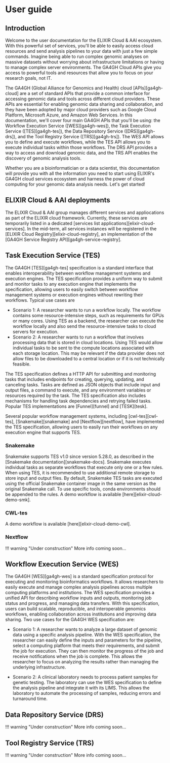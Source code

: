 # User guide

## Introduction

Welcome to the user documentation for the ELIXIR Cloud & AAI ecosystem. With
this powerful set of services, you'll be able to easily access cloud resources
and send analysis pipelines to your data with just a few simple commands.
Imagine being able to run complex genomic analyses on massive datasets without
worrying about infrastructure limitations or having to manage complex server
environments. The GA4GH Cloud APIs give you access to powerful tools and
resources that allow you to focus on your research goals, not IT.

The GA4GH (Global Alliance for Genomics and Health) cloud [APIs][ga4gh-cloud]
are a set of standard APIs that provide a common interface for accessing
genomic data and tools across different cloud providers. These APIs are
essential for enabling genomic data sharing and collaboration, and they have
been adopted by major cloud providers such as Google Cloud Platform, Microsoft
Azure, and Amazon Web Services. In this documentation, we'll cover four main
GA4GH APIs that you'll be using: the Workflow Execution Service
([WES][ga4gh-wes]), the Task Execution Service ([TES][ga4gh-tes]), the Data
Repository Service ([DRS][ga4gh-drs]), and the Tool Registry Service
([TRS][ga4gh-trs]). The WES API allows you to define and execute workflows,
while the TES API allows you to execute individual tasks within those
workflows. The DRS API provides a way to access and download genomic data, and
the TRS API enables the discovery of genomic analysis tools.

Whether you are a bioinformatician or a data scientist, this documentation will
provide you with all the information you need to start using ELIXIR's GA4GH
cloud services ecosystem and harness the power of cloud computing for your
genomic data analysis needs. Let's get started!

## ELIXIR Cloud & AAI deployments

The ELIXIR Cloud & AAI group manages different services and appliocations as
part of the ELIXIR cloud framework. Currently, these services are temporarily
listed in a dedicated [services list applications][elixir-cloud-services].  In
the mid-term, all services instances will be registered in the [ELIXIR Cloud
Registry][elixir-cloud-registry], an implementation of the [GA4GH Service
Registry API][ga4gh-service-registry].

## Task Execution Service (TES)

The GA4GH [TES][ga4gh-tes] specification is a standard interface that enables
interoperability between workflow management systems and execution engines. The
TES specification provides a uniform way to submit and monitor tasks to any
execution engine that implements the specification, allowing users to easily
switch between workflow management systems or execution engines without
rewriting their workflows. Typical use cases are

- Scenario 1: A researcher wants to run a workflow locally. The workflow
  contains some resource-intensive steps, such as requirements for GPUs or many
  cores. Using TES as a backend, the researcher can execute the workflow
  locally and also send the resource-intensive tasks to cloud servers for
  execution.
- Scenario 2: A researcher wants to run a workflow that involves processing
  data that is stored in cloud locations. Using TES would allow individual
  tasks to be sent to the compute locations associated with each storage
  location. This may be relevant if the data provider does not allow files to
  be downloaded to a central location or if it is not technically feasible.

The TES specification defines a HTTP API for submitting and monitoring tasks
that includes endpoints for creating, querying, updating, and canceling tasks.
Tasks are defined as JSON objects that include input and output files, a
command to execute, and any environment variables or resources required by the
task. The TES specification also includes mechanisms for handling task
dependencies and retrying failed tasks. Popular TES implementations are
[Funnel][funnel] and [TESK][tesk].

Several popular workflow management systems, including [cwl-tes][cwl-tes],
[Snakemake][snakemake] and [Nextflow][nextflow], have implemented the TES
specification, allowing users to easily run their workflows on any execution
engine that supports TES.

### Snakemake

Snakemake supports TES v1.0 since version 5.28.0, as described in the
[Snakemake documentation][snakemake-docs]. Snakemake executes individual tasks
as separate workflows that execute only one or a few rules. When using TES, it
is recommended to use additional remote storage to store input and output
files. By default, Snakemake TES tasks are executed using the official
Snakemake container image in the same version as the original Snakemake call.
To use specific tools, conda environments should be appended to the rules. A
demo workflow is available
[here][elixir-cloud-demo-smk].

### CWL-tes

A demo workflow is available [here][elixir-cloud-demo-cwl].

### Nextflow

!!! warning "Under construction"
    More info coming soon...

## Workflow Execution Service (WES)

The GA4GH [WES][ga4gh-wes] is a standard specification protocol for executing
and monitoring bioinformatics workflows. It allows researchers to easily
execute and manage complex analysis pipelines across multiple computing
platforms and institutions. The WES specification provides a unified API for
describing workflow inputs and outputs, monitoring job status and progress, and
managing data transfers. With this specification, users can build scalable,
reproducible, and interoperable genomics workflows, enabling collaboration
across institutions and improving data sharing. Two use cases for the GA4GH WES
specification are:

- Scenario 1: A researcher wants to analyze a large dataset of genomic data
  using a specific analysis pipeline. With the WES specification, the
  researcher can easily define the inputs and parameters for the pipeline,
  select a computing platform that meets their requirements, and submit the job
  for execution. They can then monitor the progress of the job and receive
  notifications when the job is complete. This allows the researcher to focus
  on analyzing the results rather than managing the underlying infrastructure.

- Scenario 2: A clinical laboratory needs to process patient samples for
  genetic testing. The laboratory can use the WES specification to define the
  analysis pipeline and integrate it with its LIMS. This allows the laboratory
  to automate the processing of samples, reducing errors and turnaround time.

## Data Repository Service (DRS)

!!! warning "Under construction"
    More info coming soon...

## Tool Registry Service (TRS)

!!! warning "Under construction"
    More info coming soon...

